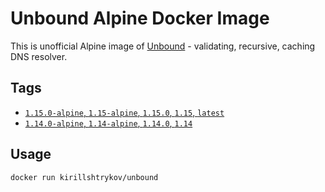 # Unbound Alpine Docker Image

This is unofficial Alpine image of [Unbound](https://nlnetlabs.nl/projects/unbound/about/) - validating, recursive, 
caching DNS resolver.

## Tags
- [`1.15.0-alpine`, `1.15-alpine`, `1.15.0`, `1.15`, `latest`](https://github.com/kirill-shtrykov/docker-unbound/blob/main/Dockerfile)
- [`1.14.0-alpine`, `1.14-alpine`, `1.14.0`, `1.14`](https://github.com/kirill-shtrykov/docker-unbound/blob/1.14.0/Dockerfile)

## Usage
```bash
docker run kirillshtrykov/unbound
```

